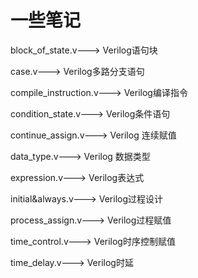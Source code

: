 # 一些笔记

block_of_state.v---> Verilog语句块

case.v---> Verilog多路分支语句

compile_instruction.v---> Verilog编译指令

condition_state.v---> Verilog条件语句

continue_assign.v---> Verilog 连续赋值

data_type.v---> Verilog 数据类型

expression.v---> Verilog表达式

initial&always.v---> Verilog过程设计

process_assign.v---> Verilog过程赋值

time_control.v---> Verilog时序控制赋值

time_delay.v---> Verilog时延
